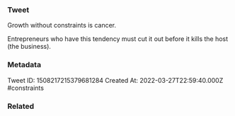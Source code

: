 ### Tweet
Growth without constraints is cancer. 

Entrepreneurs who have this tendency must cut it out before it kills the host (the business).

### Metadata
Tweet ID: 1508217215379681284
Created At: 2022-03-27T22:59:40.000Z
#constraints

### Related

